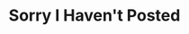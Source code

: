 ---
ee_id: '98'
site: '1'
type: '2'
url: 2010-020-sorry-i-havent-posted
title: Sorry I Haven't Posted
year: '2010'
display_year: '2010'
medium: Website
dims: ''
pitch: "​Blog which re-posts the best blog posts of people apologizing for not posting
  to their blogs"
ps: ''
live_url: http://sorry.coryarcangel.com/
related: ''
youtube: ''
related_code: ''
imgs: sorry-2010-020-digital-4-database-ih.jpg
subheading: ''
download: ''
add_credit: ''
commission: ''
layout: things-i-made
---
